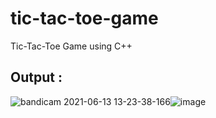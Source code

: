 # tic-tac-toe-game
Tic-Tac-Toe Game using C++

## Output :
![bandicam 2021-06-13 13-23-38-166](https://user-images.githubusercontent.com/59772587/121799624-c8984280-cc4a-11eb-9732-8ff6eedc63ef.jpg)![image](https://user-images.githubusercontent.com/59772587/121799456-db5e4780-cc49-11eb-9f77-01d890dc72b7.png)



